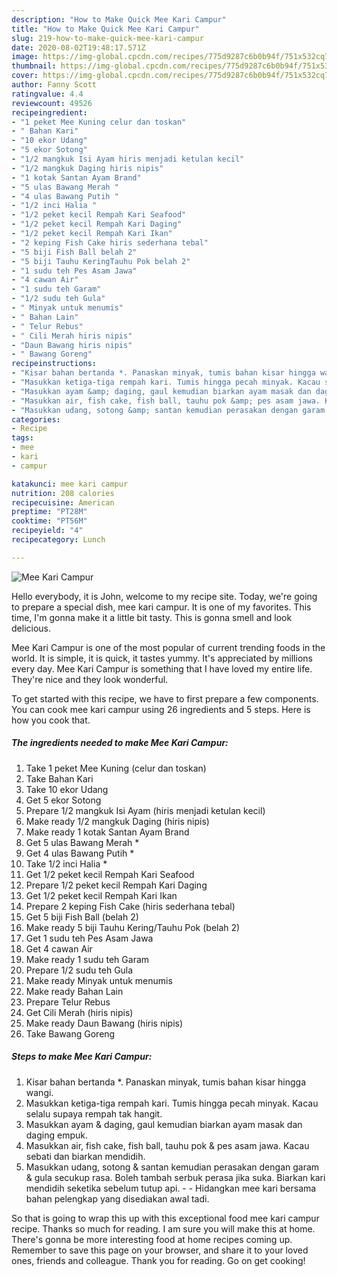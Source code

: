 ```yaml
---
description: "How to Make Quick Mee Kari Campur"
title: "How to Make Quick Mee Kari Campur"
slug: 219-how-to-make-quick-mee-kari-campur
date: 2020-08-02T19:48:17.571Z
image: https://img-global.cpcdn.com/recipes/775d9287c6b0b94f/751x532cq70/mee-kari-campur-resipi-foto-utama.jpg
thumbnail: https://img-global.cpcdn.com/recipes/775d9287c6b0b94f/751x532cq70/mee-kari-campur-resipi-foto-utama.jpg
cover: https://img-global.cpcdn.com/recipes/775d9287c6b0b94f/751x532cq70/mee-kari-campur-resipi-foto-utama.jpg
author: Fanny Scott
ratingvalue: 4.4
reviewcount: 49526
recipeingredient:
- "1 peket Mee Kuning celur dan toskan"
- " Bahan Kari"
- "10 ekor Udang"
- "5 ekor Sotong"
- "1/2 mangkuk Isi Ayam hiris menjadi ketulan kecil"
- "1/2 mangkuk Daging hiris nipis"
- "1 kotak Santan Ayam Brand"
- "5 ulas Bawang Merah "
- "4 ulas Bawang Putih "
- "1/2 inci Halia "
- "1/2 peket kecil Rempah Kari Seafood"
- "1/2 peket kecil Rempah Kari Daging"
- "1/2 peket kecil Rempah Kari Ikan"
- "2 keping Fish Cake hiris sederhana tebal"
- "5 biji Fish Ball belah 2"
- "5 biji Tauhu KeringTauhu Pok belah 2"
- "1 sudu teh Pes Asam Jawa"
- "4 cawan Air"
- "1 sudu teh Garam"
- "1/2 sudu teh Gula"
- " Minyak untuk menumis"
- " Bahan Lain"
- " Telur Rebus"
- " Cili Merah hiris nipis"
- "Daun Bawang hiris nipis"
- " Bawang Goreng"
recipeinstructions:
- "Kisar bahan bertanda *. Panaskan minyak, tumis bahan kisar hingga wangi."
- "Masukkan ketiga-tiga rempah kari. Tumis hingga pecah minyak. Kacau selalu supaya rempah tak hangit."
- "Masukkan ayam &amp; daging, gaul kemudian biarkan ayam masak dan daging empuk."
- "Masukkan air, fish cake, fish ball, tauhu pok &amp; pes asam jawa. Kacau sebati dan biarkan mendidih."
- "Masukkan udang, sotong &amp; santan kemudian perasakan dengan garam &amp; gula secukup rasa. Boleh tambah serbuk perasa jika suka. Biarkan kari mendidih seketika sebelum tutup api.  Hidangkan mee kari bersama bahan pelengkap yang disediakan awal tadi."
categories:
- Recipe
tags:
- mee
- kari
- campur

katakunci: mee kari campur 
nutrition: 208 calories
recipecuisine: American
preptime: "PT28M"
cooktime: "PT56M"
recipeyield: "4"
recipecategory: Lunch

---
```



![Mee Kari Campur](https://img-global.cpcdn.com/recipes/775d9287c6b0b94f/751x532cq70/mee-kari-campur-resipi-foto-utama.jpg)

Hello everybody, it is John, welcome to my recipe site. Today, we're going to prepare a special dish, mee kari campur. It is one of my favorites. This time, I'm gonna make it a little bit tasty. This is gonna smell and look delicious.

Mee Kari Campur is one of the most popular of current trending foods in the world. It is simple, it is quick, it tastes yummy. It's appreciated by millions every day. Mee Kari Campur is something that I have loved my entire life. They're nice and they look wonderful.




To get started with this recipe, we have to first prepare a few components. You can cook mee kari campur using 26 ingredients and 5 steps. Here is how you cook that.

<!--inarticleads1-->

##### The ingredients needed to make Mee Kari Campur:

1. Take 1 peket Mee Kuning (celur dan toskan)
1. Take  Bahan Kari
1. Take 10 ekor Udang
1. Get 5 ekor Sotong
1. Prepare 1/2 mangkuk Isi Ayam (hiris menjadi ketulan kecil)
1. Make ready 1/2 mangkuk Daging (hiris nipis)
1. Make ready 1 kotak Santan Ayam Brand
1. Get 5 ulas Bawang Merah *
1. Get 4 ulas Bawang Putih *
1. Take 1/2 inci Halia *
1. Get 1/2 peket kecil Rempah Kari Seafood
1. Prepare 1/2 peket kecil Rempah Kari Daging
1. Get 1/2 peket kecil Rempah Kari Ikan
1. Prepare 2 keping Fish Cake (hiris sederhana tebal)
1. Get 5 biji Fish Ball (belah 2)
1. Make ready 5 biji Tauhu Kering/Tauhu Pok (belah 2)
1. Get 1 sudu teh Pes Asam Jawa
1. Get 4 cawan Air
1. Make ready 1 sudu teh Garam
1. Prepare 1/2 sudu teh Gula
1. Make ready  Minyak untuk menumis
1. Make ready  Bahan Lain
1. Prepare  Telur Rebus
1. Get  Cili Merah (hiris nipis)
1. Make ready Daun Bawang (hiris nipis)
1. Take  Bawang Goreng




<!--inarticleads2-->

##### Steps to make Mee Kari Campur:

1. Kisar bahan bertanda *. Panaskan minyak, tumis bahan kisar hingga wangi.
1. Masukkan ketiga-tiga rempah kari. Tumis hingga pecah minyak. Kacau selalu supaya rempah tak hangit.
1. Masukkan ayam &amp; daging, gaul kemudian biarkan ayam masak dan daging empuk.
1. Masukkan air, fish cake, fish ball, tauhu pok &amp; pes asam jawa. Kacau sebati dan biarkan mendidih.
1. Masukkan udang, sotong &amp; santan kemudian perasakan dengan garam &amp; gula secukup rasa. Boleh tambah serbuk perasa jika suka. Biarkan kari mendidih seketika sebelum tutup api. -  - Hidangkan mee kari bersama bahan pelengkap yang disediakan awal tadi.




So that is going to wrap this up with this exceptional food mee kari campur recipe. Thanks so much for reading. I am sure you will make this at home. There's gonna be more interesting food at home recipes coming up. Remember to save this page on your browser, and share it to your loved ones, friends and colleague. Thank you for reading. Go on get cooking!
